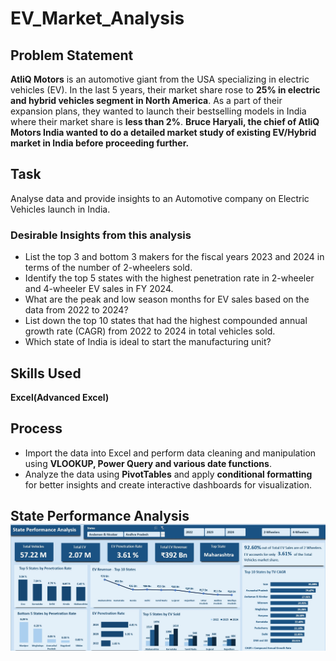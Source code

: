 # EV_Market_Analysis

## Problem Statement
**AtliQ Motors** is an automotive giant from the USA specializing in electric vehicles (EV). In the last 5 years, their market share rose to **25% in electric and hybrid vehicles segment in North America**. As a part of their expansion plans, they wanted to launch their bestselling models in India where their market share is **less than 2%**. **Bruce Haryali, the chief of AtliQ Motors India wanted to do a detailed market study of existing EV/Hybrid market in India before proceeding further.** 

## Task
Analyse data and provide insights to an Automotive company on Electric Vehicles launch in India.
### Desirable Insights from this analysis
* List the top 3 and bottom 3 makers for the fiscal years 2023 and 2024 in terms of the number of 2-wheelers sold.
* Identify the top 5 states with the highest penetration rate in 2-wheeler and 4-wheeler EV sales in FY 2024.
* What are the peak and low season months for EV sales based on the data from 2022 to 2024?
* List down the top 10 states that had the highest compounded annual growth rate (CAGR) from 2022 to 2024 in total vehicles sold.
* Which state of India is ideal to start the manufacturing unit?

 ## Skills Used
 **Excel(Advanced Excel)**

 ## Process
 * Import the data into Excel and perform data cleaning and manipulation using **VLOOKUP, Power Query and various date functions**.
 * Analyze the data using **PivotTables** and apply **conditional formatting** for better insights and create interactive dashboards for visualization.

 ## State Performance Analysis  ![](EV_State_db.jpg)
